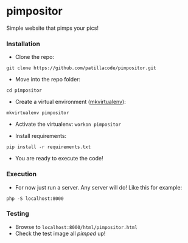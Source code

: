 # pimpositor
Simple website that pimps your pics!

### Installation 
* Clone the repo:

`git clone https://github.com/patillacode/pimpositor.git`

* Move into the repo folder: 
 
`cd pimpositor`

* Create a virtual environment ([mkvirtualenv](http://docs.python-guide.org/en/latest/dev/virtualenvs/)):

```mkvirtualenv pimpositor```

* Activate the virtualenv:
```workon pimpositor```

* Install requirements:

```pip install -r requirements.txt```

* You are ready to execute the code!

### Execution
* For now just run a server. Any server will do! Like this for example: 

`php -S localhost:8000`

### Testing
* Browse to `localhost:8000/html/pimpositor.html`
* Check the test image all _pimped_ up!
